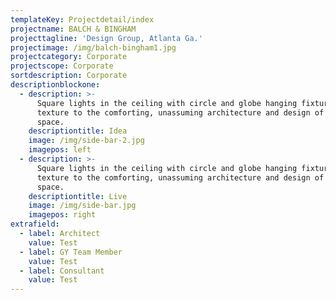 ```yaml
---
templateKey: Projectdetail/index
projectname: BALCH & BINGHAM
projecttagline: 'Design Group, Atlanta Ga.'
projectimage: /img/balch-bingham1.jpg
projectcategory: Corporate
projectscope: Corporate
sortdescription: Corporate
descriptionblockone:
  - description: >-
      Square lights in the ceiling with circle and globe hanging fixtures give
      texture to the comforting, unassuming architecture and design of the
      space.
    descriptiontitle: Idea
    image: /img/side-bar-2.jpg
    imagepos: left
  - description: >-
      Square lights in the ceiling with circle and globe hanging fixtures give
      texture to the comforting, unassuming architecture and design of the
      space.
    descriptiontitle: Live
    image: /img/side-bar.jpg
    imagepos: right
extrafield:
  - label: Architect
    value: Test
  - label: GY Team Member
    value: Test
  - label: Consultant
    value: Test
---
```


